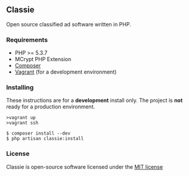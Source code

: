 ## Classie

Open source classified ad software written in PHP.

### Requirements

* PHP >= 5.3.7
* MCrypt PHP Extension
* [Composer](http://getcomposer.org/)
* [Vagrant](http://www.vagrantup.com/) (for a development environment)

### Installing

These instructions are for a **development** install only. The project is **not** ready for a production environment.

    >vagrant up
    >vagrant ssh

    $ composer install --dev
    $ php artisan classie:install

### License

Classie is open-source software licensed under the [MIT license](http://opensource.org/licenses/MIT)
